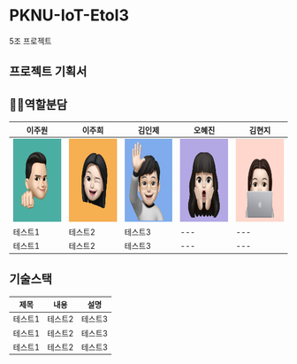# PKNU-IoT-EtoI3
5조 프로젝트

## 프로젝트 기획서


## 🧑‍💻역할분담
|이주원|이주희|김인제|오혜진|김현지|
|---|---|---|---|---|
|<img src="https://github.com/EtoI3/PKNU-IoT-5-/blob/main/imgs/jw.png" height="150" width="150">|<img src="https://github.com/EtoI3/PKNU-IoT-5-/blob/main/imgs/jh.png" height="150" width="150">|<img src="https://github.com/EtoI3/PKNU-IoT-5-/blob/main/imgs/ij.png" height="150" width="150">|<img src="https://github.com/EtoI3/PKNU-IoT-5-/blob/main/imgs/oj.png" height="150" width="150">|<img src="https://github.com/EtoI3/PKNU-IoT-5-/blob/main/imgs/hj.png" height="150" width="150">|
|테스트1|테스트2|테스트3|---|---|
|테스트1|테스트2|테스트3|---|---|

## 기술스택
|제목|내용|설명|
|------|---|---|
|테스트1|테스트2|테스트3|
|테스트1|테스트2|테스트3|
|테스트1|테스트2|테스트3|

